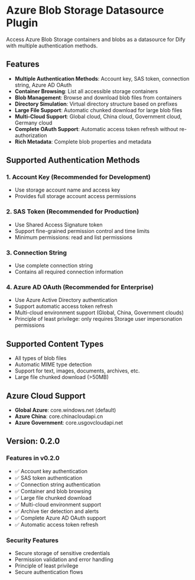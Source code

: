 # Azure Blob Storage Datasource Plugin

Access Azure Blob Storage containers and blobs as a datasource for Dify with multiple authentication methods.

## Features

- **Multiple Authentication Methods**: Account key, SAS token, connection string, Azure AD OAuth
- **Container Browsing**: List all accessible storage containers
- **Blob Management**: Browse and download blob files from containers
- **Directory Simulation**: Virtual directory structure based on prefixes
- **Large File Support**: Automatic chunked download for large blob files
- **Multi-Cloud Support**: Global cloud, China cloud, Government cloud, Germany cloud
- **Complete OAuth Support**: Automatic access token refresh without re-authorization
- **Rich Metadata**: Complete blob properties and metadata

## Supported Authentication Methods

### 1. Account Key (Recommended for Development)
- Use storage account name and access key
- Provides full storage account access permissions

### 2. SAS Token (Recommended for Production)
- Use Shared Access Signature token
- Support fine-grained permission control and time limits
- Minimum permissions: read and list permissions

### 3. Connection String
- Use complete connection string
- Contains all required connection information

### 4. Azure AD OAuth (Recommended for Enterprise)
- Use Azure Active Directory authentication
- Support automatic access token refresh
- Multi-cloud environment support (Global, China, Government clouds)
- Principle of least privilege: only requires Storage user impersonation permissions

## Supported Content Types

- All types of blob files
- Automatic MIME type detection
- Support for text, images, documents, archives, etc.
- Large file chunked download (>50MB)

## Azure Cloud Support

- **Global Azure**: core.windows.net (default)
- **Azure China**: core.chinacloudapi.cn
- **Azure Government**: core.usgovcloudapi.net

## Version: 0.2.0

### Features in v0.2.0
- ✅ Account key authentication
- ✅ SAS token authentication  
- ✅ Connection string authentication
- ✅ Container and blob browsing
- ✅ Large file chunked download
- ✅ Multi-cloud environment support
- ✅ Archive tier detection and alerts
- ✅ Complete Azure AD OAuth support
- ✅ Automatic access token refresh

### Security Features
- Secure storage of sensitive credentials
- Permission validation and error handling
- Principle of least privilege
- Secure authentication flows
